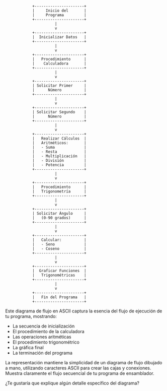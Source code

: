 ```
            +----------------------+
            |     Inicio del       |
            |     Programa         |
            +----------------------+
                      |
                      v
            +----------------------+
            |  Inicializar Datos   |
            +----------------------+
                      |
                      v
            +----------------------+
            |   Procedimiento      |
            |    Calculadora       |
            +----------------------+
                      |
                      v
            +----------------------+
            | Solicitar Primer     |
            |      Número          |
            +----------------------+
                      |
                      v
            +----------------------+
            | Solicitar Segundo    |
            |      Número          |
            +----------------------+
                      |
                      v
            +----------------------+
            |   Realizar Cálculos  |
            |   Aritméticos:       |
            |   - Suma             |
            |   - Resta            |
            |   - Multiplicación   |
            |   - División         |
            |   - Potencia         |
            +----------------------+
                      |
                      v
            +----------------------+
            |   Procedimiento      |
            |   Trigonometría      |
            +----------------------+
                      |
                      v
            +----------------------+
            | Solicitar Ángulo     |
            |   (0-90 grados)      |
            +----------------------+
                      |
                      v
            +----------------------+
            |   Calcular:          |
            |   - Seno             |
            |   - Coseno           |
            +----------------------+
                      |
                      v
            +----------------------+
            |  Graficar Funciones  |
            |   Trigonométricas    |
            +----------------------+
                      |
                      v
            +----------------------+
            |   Fin del Programa   |
            +----------------------+
```

Este diagrama de flujo en ASCII captura la esencia del flujo de ejecución de tu programa, mostrando:
- La secuencia de inicialización
- El procedimiento de la calculadora
- Las operaciones aritméticas
- El procedimiento trigonométrico
- La gráfica final
- La terminación del programa

La representación mantiene la simplicidad de un diagrama de flujo dibujado a mano, utilizando caracteres ASCII para crear las cajas y conexiones. Muestra claramente el flujo secuencial de tu programa de ensamblador.

¿Te gustaría que explique algún detalle específico del diagrama?